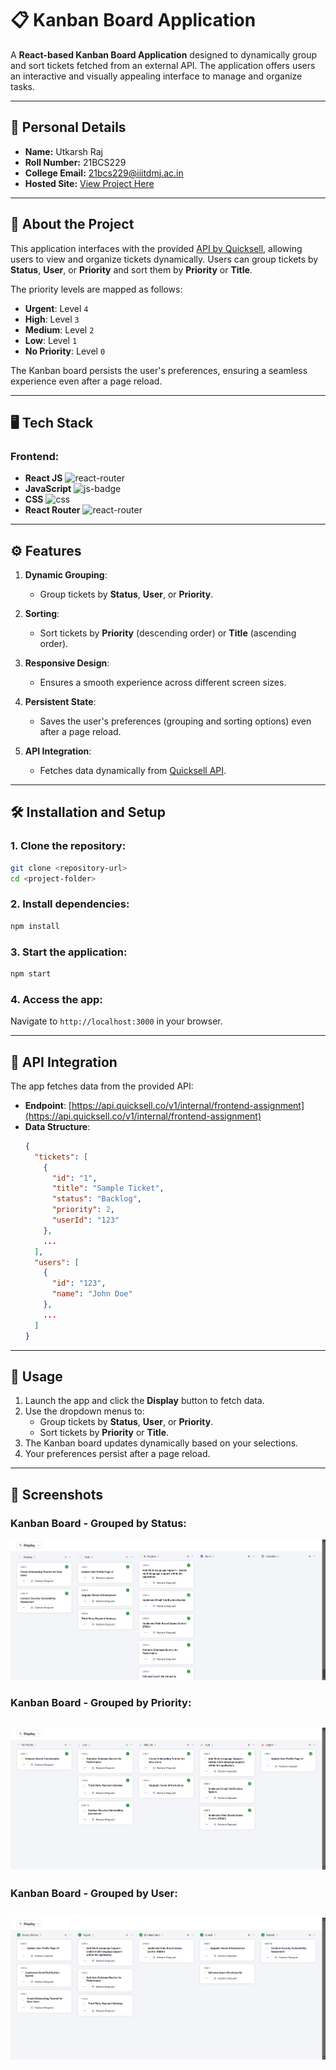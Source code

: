 # 📋 Kanban Board Application

A **React-based Kanban Board Application** designed to dynamically group and sort tickets fetched from an external API. The application offers users an interactive and visually appealing interface to manage and organize tasks.

---

## 👤 Personal Details

- **Name:** Utkarsh Raj
- **Roll Number:** 21BCS229
- **College Email:** [21bcs229@iiitdmj.ac.in](mailto:21bcs229@iiitdmj.ac.in)
- **Hosted Site:** [View Project Here](https://quicksellutkarsh.netlify.app/)

---

## 📌 About the Project

This application interfaces with the provided [API by Quicksell](https://api.quicksell.co/v1/internal/frontend-assignment), allowing users to view and organize tickets dynamically. Users can group tickets by **Status**, **User**, or **Priority** and sort them by **Priority** or **Title**.

The priority levels are mapped as follows:

- **Urgent**: Level `4`
- **High**: Level `3`
- **Medium**: Level `2`
- **Low**: Level `1`
- **No Priority**: Level `0`

The Kanban board persists the user's preferences, ensuring a seamless experience even after a page reload.

---

## 🖥️ Tech Stack

### **Frontend:**

- **React JS** ![react-router](https://img.shields.io/badge/React-61DAFB?style=for-the-badge&logo=react&logoColor=black)&nbsp;
- **JavaScript** ![js-badge](https://img.shields.io/badge/JavaScript-F7DF1E?style=for-the-badge&logo=javascript&logoColor=black)&nbsp;
- **CSS** ![css](https://img.shields.io/badge/CSS-1572B6?style=for-the-badge&logo=css3&logoColor=white)&nbsp;
- **React Router** ![react-router](https://img.shields.io/badge/React_Router-CA4245?style=for-the-badge&logo=react-router&logoColor=white)&nbsp;

---

## ⚙️ Features

1. **Dynamic Grouping**:

   - Group tickets by **Status**, **User**, or **Priority**.

2. **Sorting**:

   - Sort tickets by **Priority** (descending order) or **Title** (ascending order).

3. **Responsive Design**:

   - Ensures a smooth experience across different screen sizes.

4. **Persistent State**:

   - Saves the user's preferences (grouping and sorting options) even after a page reload.

5. **API Integration**:
   - Fetches data dynamically from [Quicksell API](https://api.quicksell.co/v1/internal/frontend-assignment).

---

## 🛠️ Installation and Setup

### 1. Clone the repository:

```bash
git clone <repository-url>
cd <project-folder>
```

### 2. Install dependencies:

```bash
npm install
```

### 3. Start the application:

```bash
npm start
```

### 4. Access the app:

Navigate to `http://localhost:3000` in your browser.

---

## 📜 API Integration

The app fetches data from the provided API:

- **Endpoint**: [https://api.quicksell.co/v1/internal/frontend-assignment](https://api.quicksell.co/v1/internal/frontend-assignment)
- **Data Structure**:
  ```json
  {
    "tickets": [
      {
        "id": "1",
        "title": "Sample Ticket",
        "status": "Backlog",
        "priority": 2,
        "userId": "123"
      },
      ...
    ],
    "users": [
      {
        "id": "123",
        "name": "John Doe"
      },
      ...
    ]
  }
  ```

---

## 🚀 Usage

1. Launch the app and click the **Display** button to fetch data.
2. Use the dropdown menus to:
   - Group tickets by **Status**, **User**, or **Priority**.
   - Sort tickets by **Priority** or **Title**.
3. The Kanban board updates dynamically based on your selections.
4. Your preferences persist after a page reload.

---

## 🎨 Screenshots

### Kanban Board - Grouped by Status:

![alt text](image.png)

### Kanban Board - Grouped by Priority:

## ![alt text](image-1.png)

### Kanban Board - Grouped by User:

## ![alt text](image-2.png)
